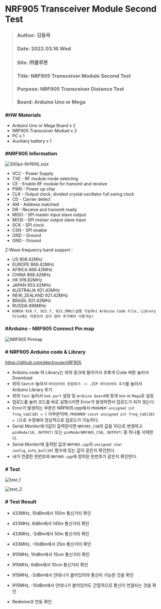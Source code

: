 # NRF905 Transceiver Module Second Test  
> ### Author: 김동욱
> ### Date: 2022.03.16.Wed
> ### Site: ㈜플루톤
> ### Title: NRF905 Transceiver Module Second Test
> ### Purpose: NRF905 Transceiver Distance Test 
> ### Board: Arduino Uno or Mega    
        
### #HW Materials
+ Arduino Uno or Mega Board x 2
+ NRF905 Transceiver Moduel x 2 
+ PC x 1 
+ Auxiliary battery x 1 


### #NRF905 Information 
![300px-Nrf906_size](https://user-images.githubusercontent.com/77371004/153562382-f7824ef6-85cf-4589-9f31-c6e0647a99e7.png)

+ VCC - Power Supply 
+ TXE - RF module mode selecting 
+ CE - Enable RF module for transmit and receive 
+ PWR - Power up chip 
+ CLK - Output clock, divided crystal oscillator full swing clock
+ CD - Carrier detect 
+ AM - Address matched
+ DR - Receive and transmit ready
+ MISO - SPI master input slave output 
+ MOSI - SPI mstser output slave input 
+ SCK - SPI clock
+ CSN - SPI enable 
+ GND - Ground 
+ GND - Ground 

Z-Wave frequency band support :
+ US  908.42Mhz
+ EUROPE  868.42MHz
+ AFRICA  868.42MHz
+ CHINA  868.42MHz
+ HK  919.82MHz
+ JAPAN  853.42MHz
+ AUSTRALIA 921.42MHz
+ NEW_ZEALAND 921.42MHz
+ BRASIL  921.42MHz
+ RUSSIA  896MHz
+ `KOREA 919.7, 921.7, 923.1MHz(실행 가능하나 Arduino Code File, Library File에는 저장되어 있지 않아 추가해야 사용가능)`

### #Arduino - NRF905 Connect Pin map  
![NRF905 Pinmap](https://user-images.githubusercontent.com/77371004/153567816-2c8c09af-c1f1-4516-a3f8-f050b7bfc733.png)

### # NRF905 Arduino code & Library 
https://github.com/elechouse/nRF905

+ Arduino code 와 Library는 위의 링크에 들어가서 초록색 Code 버튼 눌러서 Download  
+ 위의 `Sketch` 눌러서 `라이브러리 포함하기 -> .ZIP 라이브러리 추가`를 눌러서 Arduino Library 추가 
+ 위의 `Tool` 눌러서 `Usb port` 설정 및 `Arduino board`에 맞게 `Uno` or `Mega`로 설정    
+ 업로드를 눌러 코드를 바로 실행시키면 Error가 발생하면서 업로드가 되지 않는다.
+ Error가 발생하는 부분은 NRP905.cpp에서 `PROGMEM unsigned int freq_tab[10] = {` 이부분이며, `PROGMEM const unsigned int freq_tab[10] = {`으로 수정해야 정상적으로 업로드가 가능하다.
+ Serial Monitor에 0값이 출력된다면 `NRF905_CSN`의 값을 10으로 변경하고 `pinMode(10, OUTPUT)` 또는 `pinMode(NRF905_CSN, OUTPUT)` 중 하나를 삭제한다.
+ Serial Monitor에 출력된 값과 `NRF905.cpp`의 `unsigned char config_info_buf[10]` 함수에 있는 값이 같은지 확인한다.
+ 내가 연결한 핀번호와 `NRF905.cpp`에 정의된 핀번호가 같은지 확인한다.



### # Test 
![test_1](https://user-images.githubusercontent.com/100888555/158129470-1df3981b-cd57-4479-8e51-a4cd47a8990d.jpg)

![test_2](https://user-images.githubusercontent.com/100888555/158129496-9d504601-1815-467f-946f-858a80090571.jpg)



### # Test Result 

+ 433MHz, 10dBm에서 150m 통신거리 확인
+ 433MHz, 6dBm에서 145m 통신거리 확인
+ 433MHz, -2dBm에서 50m 통신거리 확인
+ 433MHz, -10dBm에서 25m 통신거리 확인
+ 915MHz, 10dBm에서 15cm 통신거리 확인
+ 915MHz, 6dBm에서 10cm 통신거리 확인
+ 915MHz, -2dBm에서 안테나가 붙어있어야 통신이 가능한 것을 확인
+ 915MHz, -10dBm에서 안테나가 붙어있어도 간헐적으로 통신이 연결되는 것을 확인

+ Redmine과 연동 확인

